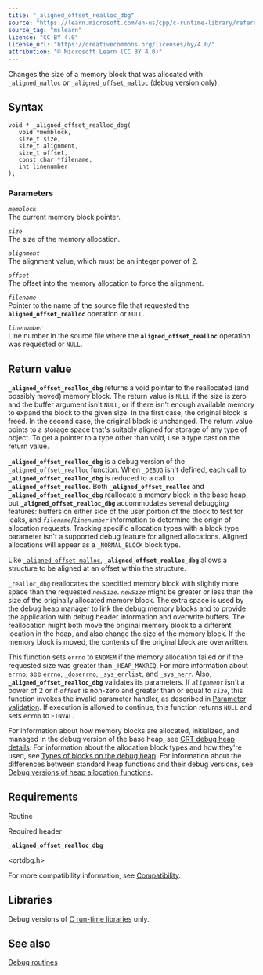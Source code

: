 ```yaml
---
title: "_aligned_offset_realloc_dbg"
source: "https://learn.microsoft.com/en-us/cpp/c-runtime-library/reference/aligned-offset-realloc-dbg?view=msvc-170"
source_tag: "mslearn"
license: "CC BY 4.0"
license_url: "https://creativecommons.org/licenses/by/4.0/"
attribution: "© Microsoft Learn (CC BY 4.0)"
---
```

Changes the size of a memory block that was allocated with [`_aligned_malloc`](https://learn.microsoft.com/en-us/cpp/c-runtime-library/reference/aligned-malloc?view=msvc-170) or [`_aligned_offset_malloc`](https://learn.microsoft.com/en-us/cpp/c-runtime-library/reference/aligned-offset-malloc?view=msvc-170) (debug version only).

## Syntax

```
void * _aligned_offset_realloc_dbg(
   void *memblock,
   size_t size,
   size_t alignment,
   size_t offset,
   const char *filename,
   int linenumber
);
```

### Parameters

_`memblock`_  
The current memory block pointer.

_`size`_  
The size of the memory allocation.

_`alignment`_  
The alignment value, which must be an integer power of 2.

_`offset`_  
The offset into the memory allocation to force the alignment.

_`filename`_  
Pointer to the name of the source file that requested the **`aligned_offset_realloc`** operation or `NULL`.

_`linenumber`_  
Line number in the source file where the **`aligned_offset_realloc`** operation was requested or `NULL`.

## Return value

**`_aligned_offset_realloc_dbg`** returns a void pointer to the reallocated (and possibly moved) memory block. The return value is `NULL` if the size is zero and the buffer argument isn't `NULL`, or if there isn't enough available memory to expand the block to the given size. In the first case, the original block is freed. In the second case, the original block is unchanged. The return value points to a storage space that's suitably aligned for storage of any type of object. To get a pointer to a type other than void, use a type cast on the return value.

**`_aligned_offset_realloc_dbg`** is a debug version of the [`_aligned_offset_realloc`](https://learn.microsoft.com/en-us/cpp/c-runtime-library/reference/aligned-offset-realloc?view=msvc-170) function. When [`_DEBUG`](https://learn.microsoft.com/en-us/cpp/c-runtime-library/debug?view=msvc-170) isn't defined, each call to **`_aligned_offset_realloc_dbg`** is reduced to a call to **`_aligned_offset_realloc`**. Both **`_aligned_offset_realloc`** and **`_aligned_offset_realloc_dbg`** reallocate a memory block in the base heap, but **`_aligned_offset_realloc_dbg`** accommodates several debugging features: buffers on either side of the user portion of the block to test for leaks, and _`filename`_/_`linenumber`_ information to determine the origin of allocation requests. Tracking specific allocation types with a block type parameter isn't a supported debug feature for aligned allocations. Aligned allocations will appear as a `_NORMAL_BLOCK` block type.

Like [`_aligned_offset_malloc`](https://learn.microsoft.com/en-us/cpp/c-runtime-library/reference/aligned-offset-malloc?view=msvc-170), **`_aligned_offset_realloc_dbg`** allows a structure to be aligned at an offset within the structure.

`_realloc_dbg` reallocates the specified memory block with slightly more space than the requested _`newSize`_. _`newSize`_ might be greater or less than the size of the originally allocated memory block. The extra space is used by the debug heap manager to link the debug memory blocks and to provide the application with debug header information and overwrite buffers. The reallocation might both move the original memory block to a different location in the heap, and also change the size of the memory block. If the memory block is moved, the contents of the original block are overwritten.

This function sets `errno` to `ENOMEM` if the memory allocation failed or if the requested size was greater than `_HEAP_MAXREQ`. For more information about `errno`, see [`errno`, `_doserrno`, `_sys_errlist`, and `_sys_nerr`](https://learn.microsoft.com/en-us/cpp/c-runtime-library/errno-doserrno-sys-errlist-and-sys-nerr?view=msvc-170). Also, **`_aligned_offset_realloc_dbg`** validates its parameters. If _`alignment`_ isn't a power of 2 or if _`offset`_ is non-zero and greater than or equal to _`size`_, this function invokes the invalid parameter handler, as described in [Parameter validation](https://learn.microsoft.com/en-us/cpp/c-runtime-library/parameter-validation?view=msvc-170). If execution is allowed to continue, this function returns `NULL` and sets `errno` to `EINVAL`.

For information about how memory blocks are allocated, initialized, and managed in the debug version of the base heap, see [CRT debug heap details](https://learn.microsoft.com/en-us/cpp/c-runtime-library/crt-debug-heap-details?view=msvc-170). For information about the allocation block types and how they're used, see [Types of blocks on the debug heap](https://learn.microsoft.com/en-us/cpp/c-runtime-library/crt-debug-heap-details?view=msvc-170#types-of-blocks-on-the-debug-heap). For information about the differences between standard heap functions and their debug versions, see [Debug versions of heap allocation functions](https://learn.microsoft.com/en-us/cpp/c-runtime-library/debug-versions-of-heap-allocation-functions?view=msvc-170).

## Requirements

Routine

Required header

**`_aligned_offset_realloc_dbg`**

<crtdbg.h>

For more compatibility information, see [Compatibility](https://learn.microsoft.com/en-us/cpp/c-runtime-library/compatibility?view=msvc-170).

## Libraries

Debug versions of [C run-time libraries](https://learn.microsoft.com/en-us/cpp/c-runtime-library/crt-library-features?view=msvc-170) only.

## See also

[Debug routines](https://learn.microsoft.com/en-us/cpp/c-runtime-library/debug-routines?view=msvc-170)